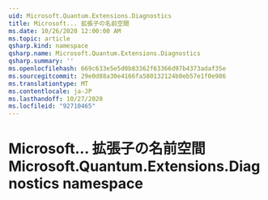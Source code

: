 ```yaml
---
uid: Microsoft.Quantum.Extensions.Diagnostics
title: Microsoft... 拡張子の名前空間
ms.date: 10/26/2020 12:00:00 AM
ms.topic: article
qsharp.kind: namespace
qsharp.name: Microsoft.Quantum.Extensions.Diagnostics
qsharp.summary: ''
ms.openlocfilehash: 669c633e5e5d0b83362f63366d97b4373adaf35e
ms.sourcegitcommit: 29e0d88a30e4166fa580132124b0eb57e1f0e986
ms.translationtype: MT
ms.contentlocale: ja-JP
ms.lasthandoff: 10/27/2020
ms.locfileid: "92710465"
---
```

# <a name="microsoftquantumextensionsdiagnostics-namespace"></a><span data-ttu-id="f0ea3-102">Microsoft... 拡張子の名前空間</span><span class="sxs-lookup"><span data-stu-id="f0ea3-102">Microsoft.Quantum.Extensions.Diagnostics namespace</span></span>



